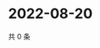 # 2022-08-20

共 0 条

<!-- BEGIN WEIBO -->
<!-- 最后更新时间 Sat Aug 20 2022 13:17:01 GMT+0800 (China Standard Time) -->

<!-- END WEIBO -->
